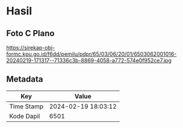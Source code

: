 # Hasil

## Foto C Plano

https://sirekap-obj-formc.kpu.go.id/f6dd/pemilu/pdpr/65/03/06/20/01/6503062001016-20240219-171317--71336c3b-8869-4058-a772-574e0f952ce7.jpg


## Metadata

| Key        | Value               |
| ---------- | ------------------- |
| Time Stamp | 2024-02-19 18:03:12 |
| Kode Dapil | 6501                |



